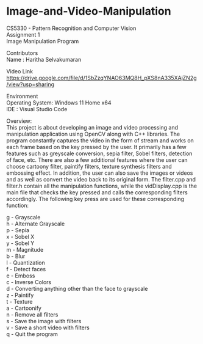 # Image-and-Video-Manipulation

CS5330 - Pattern Recognition and Computer Vision <br>
Assignment 1 <br>
Image Manipulation Program <br>

Contributors <br>
Name : Haritha Selvakumaran <br>

Video Link <br>
https://drive.google.com/file/d/1SbZzqYNAO63MQ8H_pXS8nA335XAjZN2g/view?usp=sharing <br>

Environment <br>
Operating System: Windows 11 Home x64 <br>
IDE : Visual Studio Code <br>

Overview: <br>
This project is about developing an image and video processing and manipulation application using OpenCV along with C++ libraries. The program constantly captures the video in the form of stream and works on each frame based on the key pressed by the user. It primarily has a few features such as greyscale conversion, sepia filter, Sobel filters, detection of face, etc. There are also a few additional features where the user can choose cartoony filter, paintify filters, texture synthesis filters and embossing effect. In addition, the user can also save the images or videos and as well as convert the video back to its original form. The filter.cpp and filter.h contain all the manipulation functions, while the vidDisplay.cpp is the main file that checks the key pressed and calls the corresponding filters accordingly. The following key press are used for these corresponding function:

g - Grayscale <br>
h - Alternate Grayscale <br>
p - Sepia <br>
x - Sobel X <br>
y - Sobel Y <br>
m - Magnitude <br>
b - Blur <br>
l - Quantization <br>
f - Detect faces <br>
e - Emboss <br>
c - Inverse Colors <br>
d - Converting anything other than the face to grayscale <br>
z - Paintify <br>
t - Texture <br>
a - Cartoonify <br>
n - Remove all filters <br>
s - Save the image with filters <br>
v - Save a short video with filters <br>
q - Quit the program

